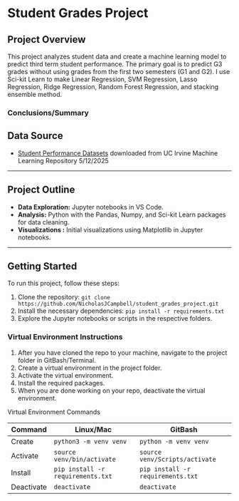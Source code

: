 # Student Grades Project

## Project Overview

This project analyzes student data and create a machine learning model to predict third term student performance. 
The primary goal is to predict G3 grades without using grades from the first two semesters (G1 and G2).
I use Sci-kit Learn to make Linear Regression, SVM Regression, Lasso Regression, Ridge Regression, Random Forest Regression, and stacking ensemble method.

### Conclusions/Summary


## Data Source

- [Student Performance Datasets](https://archive.ics.uci.edu/dataset/320/student+performance) downloaded from UC Irvine Machine Learning Repository 5/12/2025

---
## Project Outline
- **Data Exploration:** Jupyter notebooks in VS Code.
- **Analysis:** Python with the Pandas, Numpy, and Sci-kit Learn packages for data cleaning.
- **Visualizations :** Initial visualizations using Matplotlib in Jupyter notebooks. 

---

## Getting Started

To run this project, follow these steps:

1. Clone the repository: `git clone https://github.com/NicholasJCampbell/student_grades_project.git`
2. Install the necessary dependencies: `pip install -r requirements.txt`
3. Explore the Jupyter notebooks or scripts in the respective folders.

###  Virtual Environment Instructions

1. After you have cloned the repo to your machine, navigate to the project 
folder in GitBash/Terminal.
1. Create a virtual environment in the project folder. 
1. Activate the virtual environment.
1. Install the required packages. 
1. When you are done working on your repo, deactivate the virtual environment.

Virtual Environment Commands

| Command | Linux/Mac | GitBash |
|---------|-----------|---------|
| Create | `python3 -m venv venv` | `python -m venv venv` |
| Activate | `source venv/bin/activate` | `source venv/Scripts/activate` |
| Install | `pip install -r requirements.txt` | `pip install -r requirements.txt` |
| Deactivate | `deactivate` | `deactivate` |
